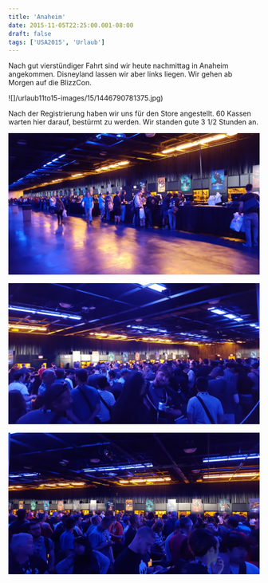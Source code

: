 ```yaml
---
title: 'Anaheim'
date: 2015-11-05T22:25:00.001-08:00
draft: false
tags: ['USA2015', 'Urlaub']
---
```


Nach gut vierstündiger Fahrt sind wir heute nachmittag in Anaheim angekommen. Disneyland lassen wir aber links liegen. Wir gehen ab Morgen auf die BlizzCon.

![]/urlaub11to15-images/15/1446790781375.jpg)

Nach der Registrierung haben wir uns für den Store angestellt. 60 Kassen warten hier darauf, bestürmt zu werden. Wir standen gute 3 1/2 Stunden an.

![](/urlaub11to15-images/15/1446790921945.jpg)

![](/urlaub11to15-images/15/1446790953843.jpg)

![](/urlaub11to15-images/15/1446790959964.jpg)